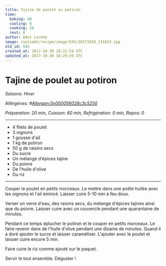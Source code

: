 ```yaml
---
title: Tajine de poulet au potiron
time:
  baking: 60
  cooling: 0
  cooking: 20
  rest: 0
author: Odet Lorène
image: /uploads/recipe/image/545/20171029_131823.jpg
old_id: 545
created_at: 2017-10-30 18:22:54 UTC
updated_at: 2017-10-30 18:29:59 UTC
---
```


# Tajine de poulet au potiron

_Saisons: Hiver_

_Allèrgènes: #<Allergen:0x000056028c3c5250>_

_Préparation: 20 min, Cuisson: 60 min, Refrigération: 0 min, Repos: 0_

---

- 4 filets de poulet
- 3 oignons
- 1 gousse d'ail
- 1 kg de potiron
- 50 g de raisins secs
- Du sucre
- Un mélange d'épices tajine
- Du poivre
- De l'huile d'olive
- Du riz

---

Couper le poulet en petits morceaux. Le mettre dans une poêle huilée avec les oignons et l'ail émincé. Laisser cuire 5-10 min à feu doux.

Verser un verre d'eau, des raisins secs, du mélange d'épices tajines ainsi que du poivre. Laisser cuire avec un couvercle pendant une quarantaine de minutes.

Pendant ce temps éplucher le potiron et le couper en petits morceaux. Le faire revenir dans de l'huile d'olive pendant une dizaine de minutes. Quand il a doré ajouter le sucre et laisser caraméliser. L'ajouter avec le poulet et laisser cuire encore 5 min.

Faire cuire le riz comme ajouté sur le paquet.

Servir le tout ensemble. Déguster !
